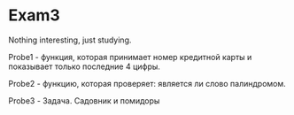 # Exam3

Nothing interesting, just studying.

Probe1 - функция, которая принимает номер кредитной карты и показывает только последние 4 цифры.

Probe2 - функцию, которая проверяет: является ли слово палиндромом.

Probe3 - Задача. Садовник и помидоры
